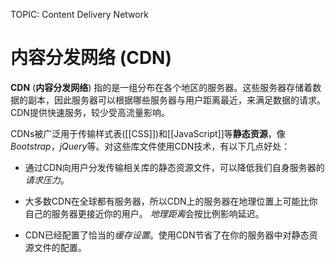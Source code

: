 TOPIC: Content Delivery Network

# 内容分发网络 (CDN)

**CDN** (**内容分发网络**) 指的是一组分布在各个地区的服务器。这些服务器存储着数据的副本，因此服务器可以根据哪些服务器与用户距离最近，来满足数据的请求。CDN提供快速服务，较少受高流量影响。

CDNs被广泛用于传输样式表([[CSS]])和[[JavaScript]]等**静态资源**，像*Bootstrap*，*jQuery*等。对这些库文件使用CDN技术，有以下几点好处：

- 通过CDN向用户分发传输相关库的静态资源文件，可以降低我们自身服务器的*请求压力*。

- 大多数CDN在全球都有服务器，所以CDN上的服务器在地理位置上可能比你自己的服务器更接近你的用户。 *地理距离*会按比例影响延迟。

- CDN已经配置了恰当的*缓存设置*。使用CDN节省了在你的服务器中对静态资源文件的配置。
